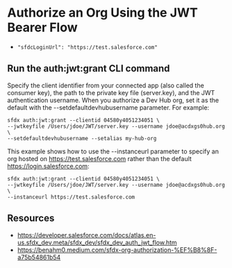 # Authorize an Org Using the JWT Bearer Flow

* `"sfdcLoginUrl": "https://test.salesforce.com"`

## Run the auth:jwt:grant CLI command
Specify the client identifier from your connected app (also called the consumer key), the path to the private key file (server.key), and the JWT authentication username. When you authorize a Dev Hub org, set it as the default with the --setdefaultdevhubusername parameter. For example:

```
sfdx auth:jwt:grant --clientid 04580y4051234051 \
--jwtkeyfile /Users/jdoe/JWT/server.key --username jdoe@acdxgs0hub.org \
--setdefaultdevhubusername --setalias my-hub-org
```

This example shows how to use the --instanceurl parameter to specify an org hosted on https://test.salesforce.com rather than the default https://login.salesforce.com:

```
sfdx auth:jwt:grant --clientid 04580y4051234051 \
--jwtkeyfile /Users/jdoe/JWT/server.key --username jdoe@acdxgs0hub.org \
--instanceurl https://test.salesforce.com
```

## Resources
* https://developer.salesforce.com/docs/atlas.en-us.sfdx_dev.meta/sfdx_dev/sfdx_dev_auth_jwt_flow.htm
* https://benahm0.medium.com/sfdx-org-authorization-%EF%B8%8F-a75b54861b54